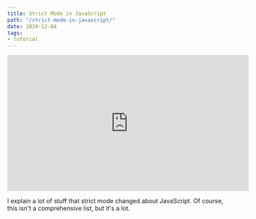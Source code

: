 ```yaml
---
title: Strict Mode in JavaScript
path: "/strict-mode-in-javascript/"
date: 2016-12-04
tags:
- tutorial
---
```


<iframe width="560" height="315" src="https://www.youtube.com/embed/6_MAw5g5U0Y" frameborder="0" allowfullscreen></iframe>

I explain a lot of stuff that strict mode changed about JavaScript. Of course, this isn't a comprehensive list, but it's a lot.
